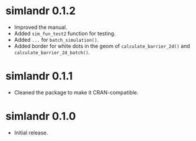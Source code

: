 # simlandr 0.1.2

-   Improved the manual.
-   Added `sim_fun_test2` function for testing.
-   Added `...` for `batch_simulation()`.
-   Added border for white dots in the geom of `calculate_barrier_2d()` and `calculate_barrier_2d_batch()`.

# simlandr 0.1.1

-   Cleaned the package to make it CRAN-compatible.

# simlandr 0.1.0

-   Initial release.
